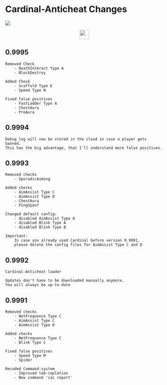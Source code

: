 # Cardinal-Anticheat Changes

<img
 src="http://cac.dodo1213.de/img/banner.png"
/>

<div
 align="center">
    <a
     href="https://link.lukasl.dev/cacdiscord">
        <img
            height="30" src="https://img.shields.io/discord/647922123192533022.svg?logo=discord&style=for-the-badge"
        />
    </a>
</div>

## 0.9995

```text
Removed Check
    - DeathInteract Type A
    - BlockDestroy

Added Check
    - Scaffold Type E
    - Speed Type N

Fixed false positives
    - FastLadder Type A
    - ChestAura
    - PreAura
```

## 0.9994

```text
Debug log will now be stored in the cloud in case a player gets banned.
This has the big advantage, that I'll understand more false positives.
```

## 0.9993

```text
Removed checks
    - SporadicAiming

Added checks
    - AimAssist Type C
    - AimAssist Type D
    - ChestAura
    - PingSpoof

Changed default config:
    - disabled AimAssist Type A
    - disabled Blink Type A
    - disabled Blink Type B

Important:
    In case you already used Cardinal before version 0.9991,
    please delete the config files for AimAssist Type C and D
```

## 0.9992

```text
Cardinal-Anticheat loader

Updates don't have to be downloaded manually anymore.
You will always be up-to-date
```

## 0.9991

```text
Removed checks
    - NetFrequence Type C
    - AimAssist Type C
    - AimAssist Type D

Added checks
    - NetFrequence Type C
    - Blink Type C

Fixed false positives
    - Speed Type M
    - Spider

Recoded Command-system
    - Improved tab-copletion
    - New command 'cac report'
```